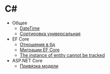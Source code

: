 # C#

- Общее
  - [DateTime](./common/DateTime/README.md)
  - [Сортировка универсальная](https://github.com/gonzobard777/c_sharp_SortCheck)
- EF Core
  - [Отношения в бд](./ef-core/db_entity-relationships/README.md)
  - [Миграции EF Core](./ef-core/migrations/README.md)
  - [The instance of entity cannot be tracked](https://github.com/gonzobard777/c_sharp_Instance_Cannot_Be_Tracked)
- ASP.NET Core
  - [Привязка модели](./asp-net-core/model-binding.md)
